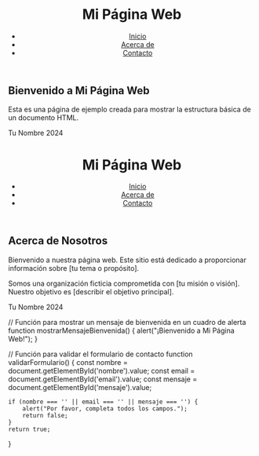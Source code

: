 <header>
    <h1>Mi Página Web</h1>
    <nav>
        <ul>
            <li><a href="#inicio">Inicio</a></li>
            <li><a href="#acerca-de">Acerca de</a></li>
            <li><a href="#contacto">Contacto</a></li>
        </ul>
    </nav>
</header>
<main>
    <section id="inicio">
        <h1>Bienvenido a Mi Página Web</h1>
        <p>Esta es una página de ejemplo creada para mostrar la estructura básica de un documento HTML.</p>
    </section>
</main>
<footer>
    <p>Tu Nombre  2024</p>
</footer>

<!DOCTYPE html>
<html lang="es">
<head>
    <meta charset="UTF-8">
    <meta name="viewport" content="width=device-width, initial-scale=1.0">
    <title>Acerca de - Mi Página Web</title>
</head>
<body>
    <header>
        <h1>Mi Página Web</h1>
        <nav>
            <ul>
                <li><a href="index.html">Inicio</a></li>
                <li><a href="about.html">Acerca de</a></li>
                <li><a href="contact.html">Contacto</a></li>
            </ul>
        </nav>
    </header>
    <main>
        <section id="acerca-de">
            <h1>Acerca de Nosotros</h1>
            <p>Bienvenido a nuestra página web. Este sitio está dedicado a proporcionar información sobre [tu tema o propósito].</p>
            <p>Somos una organización ficticia comprometida con [tu misión o visión]. Nuestro objetivo es [describir el objetivo principal].</p>
        </section>
    </main>
    <footer>
        <p>Tu Nombre  2024</p>
    </footer>
</body>
</html>
<link rel="stylesheet" href="styles.css">
<!DOCTYPE html>
<html lang="es">
<head>
    <meta charset="UTF-8">
    <meta name="viewport" content="width=device-width, initial-scale=1.0">
    <title>Mi Página Web</title>
    <link rel="stylesheet" href="styles.css">
</head>
<body>
    <!-- Contenido de la página -->
</body>
</html>
// Función para mostrar un mensaje de bienvenida en un cuadro de alerta
function mostrarMensajeBienvenida() {
    alert("¡Bienvenido a Mi Página Web!");
}

// Función para validar el formulario de contacto
function validarFormulario() {
    const nombre = document.getElementById('nombre').value;
    const email = document.getElementById('email').value;
    const mensaje = document.getElementById('mensaje').value;

    if (nombre === '' || email === '' || mensaje === '') {
        alert("Por favor, completa todos los campos.");
        return false;
    }
    return true;
}

